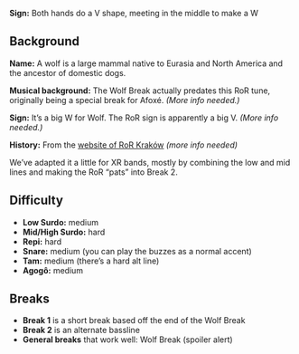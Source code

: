 **Sign:** Both hands do a V shape, meeting in the middle to make a W


## Background

**Name:** A wolf is a large mammal native to Eurasia and North America and the ancestor of domestic dogs.

**Musical background:** The Wolf Break actually predates this RoR tune, originally being a special break for Afoxé. *(More info needed.)*

**Sign:** It’s a big W for Wolf. The RoR sign is apparently a big V. *(More info needed.)*

**History:** From the [website of RoR Kraków](https://sambaka.wordpress.com/rytmy/) *(more info needed)*

We’ve adapted it a little for XR bands, mostly by combining the low and mid lines and making the RoR “pats” into Break 2.

## Difficulty

* **Low Surdo:** medium
* **Mid/High Surdo:** hard
* **Repi:** hard 
* **Snare:** medium (you can play the buzzes as a normal accent)
* **Tam:** medium (there’s a hard alt line)
* **Agogô:** medium

## Breaks

* **Break 1** is a short break based off the end of the Wolf Break
* **Break 2** is an alternate bassline
* **General breaks** that work well: Wolf Break (spoiler alert)
